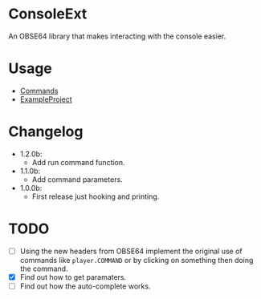 # ConsoleExt
An OBSE64 library that makes interacting with the console easier.

# Usage
- [Commands](./docs/commands.md)
- [ExampleProject](./example)

# Changelog
- 1.2.0b:
    - Add run command function.
- 1.1.0b:
    - Add command parameters.
- 1.0.0b:
    - First release just hooking and printing.

# TODO
- [ ] Using the new headers from OBSE64 implement the original use of commands like `player.COMMAND` or by clicking on something then doing the command.
- [x] Find out how to get paramaters.
- [ ] Find out how the auto-complete works.
